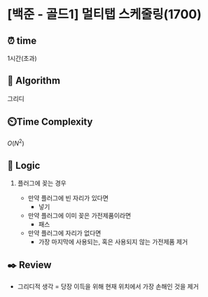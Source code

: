 # [백준 - 골드1] 멀티탭 스케줄링(1700)

## ⏰  **time**

1시간(초과)

## :pushpin: **Algorithm**

그리디

## ⏲️**Time Complexity**

$O(N^2)$

## :round_pushpin: **Logic**
1. 플러그에 꽂는 경우
   
   - 만약 플러그에 빈 자리가 있다면
     - 넣기
   - 만약 플러그에 이미 꽂은 가전제품이라면
     - 패스
   - 만약 플러그에 자리가 없다면
     - 가장 마지막에 사용되는, 혹은 사용되지 않는 가전제품 제거


## :black_nib: **Review**
- 그리디적 생각 = 당장 이득을 위해 현재 위치에서 가장 손해인 것을 제거